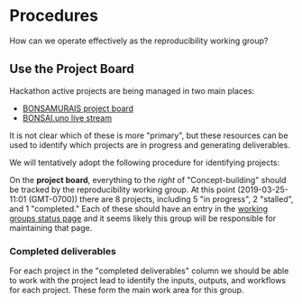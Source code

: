 # Procedures

How can we operate effectively as the reproducibility working group?

## Use the Project Board

Hackathon active projects are being managed in two main places:

 * [BONSAMURAIS project board](https://github.com/orgs/BONSAMURAIS/projects/2)
 * [BONSAI.uno live stream](https://hackathon.bonsai.uno/event/1)

It is not clear which of these is more "primary", but these resources can be used to identify which projects are in progress and generating deliverables.

We will tentatively adopt the following procedure for identifying projects:

On the **project board**, everything to the *right* of "Concept-building" should be tracked by the reproducibility working group.  At this point (2019-03-25-11:01 (GMT-0700)) there are 8 projects, including 5 "in progress", 2 "stalled", and 1 "completed."  Each of these should have an entry in the [working groups status page](https://github.com/BONSAMURAIS/hackathon-2019/blob/master/working-groups.md) and it seems likely this group will be responsible for maintaining that page.

### Completed deliverables

For each project in the "completed deliverables" column we should be able to work with the project lead to identify the inputs, outputs, and workflows for each project. These form the main work area for this group.